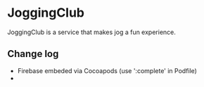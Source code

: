 # JoggingClub 

JoggingClub is a service that makes jog a fun experience.






## Change log 

* Firebase embeded via Cocoapods (use ':complete' in Podfile)
* 